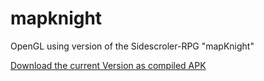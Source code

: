 # mapknight
OpenGL using version of the Sidescroler-RPG "mapKnight"

<a href="https://drive.google.com/uc?export=download&id=0B6yHQ6ybOBYjNGRHQzFTcWxUYlE">Download the current Version as compiled APK</a>
